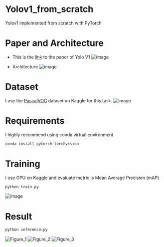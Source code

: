# Yolov1_from_scratch
Yolov1 implemented from scratch with PyTorch


# Paper and Architecture
- This is the [link](https://arxiv.org/pdf/1506.02640.pdf) to the paper of Yolo V1
![image](https://user-images.githubusercontent.com/71833423/165345528-62e5a868-8415-4e6e-aff1-4b3202e6d29f.png)

- Architecture
![image](https://user-images.githubusercontent.com/71833423/165345794-2d9b1fb7-b4c5-4468-850a-50365bcbb195.png)


# Dataset
I use the [PascalVOC](https://www.kaggle.com/datasets/734b7bcb7ef13a045cbdd007a3c19874c2586ed0b02b4afc86126e89d00af8d2) dataset on Kaggle for this task.
![image](https://user-images.githubusercontent.com/71833423/165568897-ff5c338b-a74a-47cf-be45-c190b064d4ed.png)

# Requirements
I highly recommend using conda virtual environment
```bash
conda install pytorch torchvision
```
# Training 
I use GPU on Kaggle and evaluate metric is Mean Average Precision (mAP)
```bash
python train.py
```
![image](https://user-images.githubusercontent.com/71833423/166062585-16bf531c-79dd-425f-9b3e-7c907b1866bd.png)


# Result 
```bash
python inference.py
```
![Figure_1](https://user-images.githubusercontent.com/71833423/166099016-7e7911ec-94b6-408d-b0be-6d1b99844927.png)
![Figure_2](https://user-images.githubusercontent.com/71833423/166099020-07ecb339-b28e-4abd-8404-a8dc28f8f661.png)
![Figure_3](https://user-images.githubusercontent.com/71833423/166099023-09462670-050e-456f-a87f-51c3baed903c.png)
